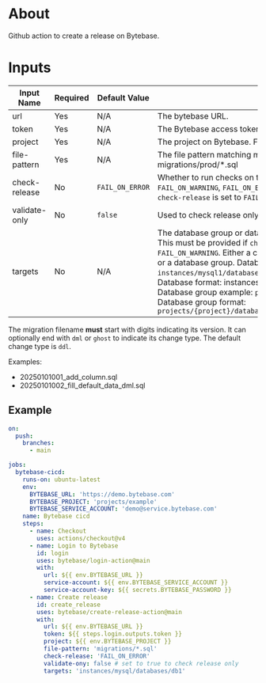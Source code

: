 # About

Github action to create a release on Bytebase.

# Inputs

| Input Name    | Required | Default Value   | Description                                                                                                                                                                                                                                                                                                                                                                                                                                                                                                        | Type    |
| ------------- | -------- | --------------- | ------------------------------------------------------------------------------------------------------------------------------------------------------------------------------------------------------------------------------------------------------------------------------------------------------------------------------------------------------------------------------------------------------------------------------------------------------------------------------------------------------------------ | ------- |
| url           | Yes      | N/A             | The bytebase URL.                                                                                                                                                                                                                                                                                                                                                                                                                                                                                                  | String  |
| token         | Yes      | N/A             | The Bytebase access token.                                                                                                                                                                                                                                                                                                                                                                                                                                                                                         | String  |
| project       | Yes      | N/A             | The project on Bytebase. Format: projects/{project}                                                                                                                                                                                                                                                                                                                                                                                                                                                                | String  |
| file-pattern  | Yes      | N/A             | The file pattern matching migration files. Example: migrations/prod/\*.sql                                                                                                                                                                                                                                                                                                                                                                                                                                         | String  |
| check-release | No       | `FAIL_ON_ERROR` | Whether to run checks on the release Valid values are: `SKIP`, `FAIL_ON_WARNING`, `FAIL_ON_ERROR`. `targets` must be provided if `check-release` is set to `FAIL_ON_ERROR` or `FAIL_ON_WARNING`.                                                                                                                                                                                                                                                                                                                   | String  |
| validate-only | No       | `false`         | Used to check release only. Won't create the release.                                                                                                                                                                                                                                                                                                                                                                                                                                                              | Boolean |
| targets       | No       | N/A             | The database group or databases to check the release against. This must be provided if `check-release` is set to `FAIL_ON_ERROR` or `FAIL_ON_WARNING`. Either a comma separated list of the databases or a database group. Databases example: `instances/mysql1/databases/db1,instances/mysql1/databases/db2`. Database format: instances/{instance}/databases/{database} Database group example: `projects/exa/databaseGroups/mygroup` Database group format: `projects/{project}/databaseGroups/{databaseGroup}` | String  |

The migration filename **must** start with digits indicating its version. It can optionally end with `dml` or `ghost` to indicate its change type. The default change type is `ddl`.

Examples:
- 20250101001_add_column.sql
- 20250101002_fill_default_data_dml.sql

## Example

```yaml
on:
  push:
    branches:
      - main

jobs:
  bytebase-cicd:
    runs-on: ubuntu-latest
    env:
      BYTEBASE_URL: 'https://demo.bytebase.com'
      BYTEBASE_PROJECT: 'projects/example'
      BYTEBASE_SERVICE_ACCOUNT: 'demo@service.bytebase.com'
    name: Bytebase cicd
    steps:
      - name: Checkout
        uses: actions/checkout@v4
      - name: Login to Bytebase
        id: login
        uses: bytebase/login-action@main
        with:
          url: ${{ env.BYTEBASE_URL }}
          service-account: ${{ env.BYTEBASE_SERVICE_ACCOUNT }}
          service-account-key: ${{ secrets.BYTEBASE_PASSWORD }}
      - name: Create release
        id: create_release
        uses: bytebase/create-release-action@main
        with:
          url: ${{ env.BYTEBASE_URL }}
          token: ${{ steps.login.outputs.token }}
          project: ${{ env.BYTEBASE_PROJECT }}
          file-pattern: 'migrations/*.sql'
          check-release: 'FAIL_ON_ERROR'
          validate-ony: false # set to true to check release only
          targets: 'instances/mysql/databases/db1'
```
